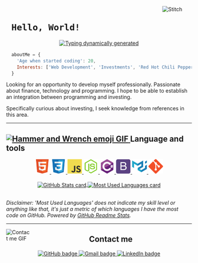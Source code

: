 <a href="https://en.wikipedia.org/wiki/Stitch_(Lilo_%26_Stitch)">
  <img
    align="right"
    alt="Stitch"
    src="https://media.giphy.com/media/zQZsoCpu3Ipq0/giphy.gif"
    width="80"
  />
</a>

<h1>
  <code> Hello, World! </code>
</h1>

<div align="center">
  <a href="https://gugadolzan.github.io/">
    <img
      alt="Typing dynamically generated"
      src="https://readme-typing-svg.herokuapp.com?color=67D2F0&size=24&center=true&vCenter=true&multiline=true&height=80&lines=My+name+is+Gustavo+Dolzan;but+you+can+call+me+Biza"
    />
  </a>
</div>

```javascript
  aboutMe = {
    'Age when started coding': 20,
    Interests: ['Web Development', 'Investments', 'Red Hot Chili Peppers'],
  }
```

<p>
  Looking for an opportunity to develop myself professionally. Passionate about
  finance, technology and programming. I hope to be able to establish an
  integration between programming and investing.
</p>
<p>
  Specifically curious about
  investing, I seek knowledge from references in this area.
</p>

<hr />

<h2>
  <a href="https://github.com/gugadolzan#-language-and-tools">
    <img
      alt="Hammer and Wrench emoji GIF"
      src="https://media.giphy.com/media/jSKBmKkvo2dPQQtsR1/giphy.gif"
      width="40"
    />
  </a>
  Language and tools
</h2>
<div align="center">
  <a href="https://developer.mozilla.org/en-US/docs/Glossary/HTML5">
    <img
      alt="HTML5 badge"
      src="https://raw.githubusercontent.com/devicons/devicon/9f4f5cdb393299a81125eb5127929ea7bfe42889/icons/html5/html5-original.svg"
      width="40px"
    />
  </a>
  <a href="https://developer.mozilla.org/en-US/docs/Web/CSS">
    <img
      alt="CSS3 badge"
      src="https://raw.githubusercontent.com/devicons/devicon/9f4f5cdb393299a81125eb5127929ea7bfe42889/icons/css3/css3-original.svg"
      width="40px"
    />
  </a>
  <a href="https://developer.mozilla.org/en-US/docs/Web/JavaScript">
    <img
      alt="Javascript badge"
      src="https://raw.githubusercontent.com/devicons/devicon/9f4f5cdb393299a81125eb5127929ea7bfe42889/icons/javascript/javascript-original.svg"
      width="40px"
    />
  </a>
  <a href="https://nodejs.org/en/docs/">
    <img
      alt="Node.js badge"
      src="https://raw.githubusercontent.com/devicons/devicon/9f4f5cdb393299a81125eb5127929ea7bfe42889/icons/nodejs/nodejs-original.svg"
      width="40px"
    />
  </a>
  <a href="https://docs.microsoft.com/en-us/dotnet/csharp">
    <img
      alt="C# badge"
      src="https://github.com/devicons/devicon/blob/master/icons/csharp/csharp-original.svg"
      width="40px"
    />
  </a>
  <a href="https://getbootstrap.com/docs/4.1/getting-started/introduction">
    <img
      alt="Bootstrap badge"
      src="https://raw.githubusercontent.com/devicons/devicon/9f4f5cdb393299a81125eb5127929ea7bfe42889/icons/bootstrap/bootstrap-plain.svg"
      width="40px"
    />
  </a>
  <a href="https://material-ui.com">
    <img
      alt="Material-UI badge"
      src="https://raw.githubusercontent.com/devicons/devicon/9f4f5cdb393299a81125eb5127929ea7bfe42889/icons/materialui/materialui-original.svg"
      width="40px"
    />
  </a>
  <a href="https://git-scm.com/doc">
    <img
      alt="Git badge"
      src="https://raw.githubusercontent.com/devicons/devicon/9f4f5cdb393299a81125eb5127929ea7bfe42889/icons/git/git-original.svg"
      width="40px"
    />
  </a>
</div>

<br />

<div align="center">
  <a href="https://github.com/gugadolzan">
    <img
      alt="GitHub Stats card"
      align="center"
      height="180em"
      src="https://github-readme-stats.vercel.app/api?username=gugadolzan&count_private=true&custom_title=GitHub Stats&hide=issues&hide_rank=true&include_all_commits=true&show_icons=true&theme=react"
    />
  </a>
  <a href="https://github.com/gugadolzan">
    <img
      alt="Most Used Languages card"
      align="center"
      height="180em"
      src="https://github-readme-stats.vercel.app/api/top-langs/?username=gugadolzan&layout=compact&theme=react"
    />
  </a>
</div>

<br />

<i> Disclaimer: 'Most Used Languages' does not indicate my skill level or anything like that, it's just a metric of which languages I have the most code on GitHub. Powered by [GitHub Readme Stats](https://github.com/anuraghazra/github-readme-stats). </i>

<hr />

<a href="https://github.com/gugadolzan#contact-me">
  <img
    alt="Contact me GIF"
    align="left"
    src="https://media.giphy.com/media/GbxZdp9V9TojWhTFeK/giphy.gif"
    width="64"
  />
</a>

<div align="center">
  <h2>Contact me</h2>
  <a href="https://github.com/gugadolzan">
    <img
      alt="GitHub badge"
      src="https://img.shields.io/badge/GitHub-100000?style=for-the-badge&logo=github&logoColor=white"
    />
  </a>
  <a href="mailto:gudolzan@gmail.com">
    <img
      alt="Gmail badge"
      src="https://img.shields.io/badge/Gmail-D14836?style=for-the-badge&logo=gmail&logoColor=white"
    />
  </a>
  <a href="https://www.linkedin.com/in/gustavo-dolzan/">
    <img
      alt="LinkedIn badge"
      src="https://img.shields.io/badge/LinkedIn-0077B5?style=for-the-badge&logo=linkedin&logoColor=white"
    />
  </a>
</div>
